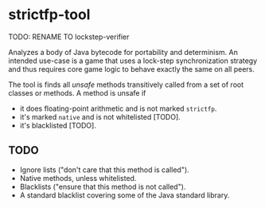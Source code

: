 # strictfp-tool #
TODO: RENAME TO lockstep-verifier

Analyzes a body of Java bytecode for portability and determinism. An intended use-case is a game that uses a lock-step synchronization strategy and thus requires core game logic to behave exactly the same on all peers.

The tool is finds all _unsafe_ methods transitively called from a set of root classes or methods. A method is unsafe if

* it does floating-point arithmetic and is not marked `strictfp`.
* it's marked `native` and is not whitelisted [TODO].
* it's blacklisted [TODO].

## TODO ##

* Ignore lists ("don't care that this method is called").
* Native methods, unless whitelisted.
* Blacklists ("ensure that this method is not called").
* A standard blacklist covering some of the Java standard library.
